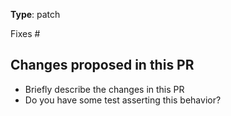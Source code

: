 **Type**: patch

Fixes #

## Changes proposed in this PR

- Briefly describe the changes in this PR
- Do you have some test asserting this behavior?
